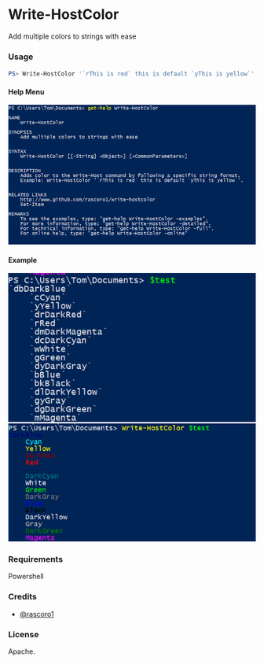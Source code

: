# Write-HostColor
Add multiple colors to strings with ease

### Usage
```powershell
PS> Write-HostColor '`rThis is red` this is default `yThis is yellow`'.
```

  #### Help Menu
  ![Help](https://github.com/rascoro1/Write-HostColor/blob/master/pics/help.PNG)


#### Example
![Test](https://github.com/rascoro1/Write-HostColor/blob/master/pics/test.PNG)
![Ran](https://github.com/rascoro1/Write-HostColor/blob/master/pics/ran.PNG)



### Requirements
Powershell


### Credits

* [@rascoro1]

### License

Apache.


[@rascoro1]: https://github.com/rascoro1/
